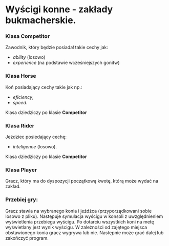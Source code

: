 # Wyścigi konne - zakłady bukmacherskie.

### Klasa **Competitor**
Zawodnik, który będzie posiadał takie cechy jak:
* *ability* (losowo)
* *experience* (na podstawie wcześniejszych gonitw)

### Klasa **Horse**
Koń posiadający cechy takie jak np.:
* *eficiency*,
* *speed*.

Klasa dziedziczy po klasie **Competitor**

### Klasa **Rider**
Jeździec posiedający cechę:
* *inteligence* (losowo).

Klasa dziedziczy po klasie **Competitor**

### Klasa **Player**
Gracz, który ma do dyspozycji początkową kwotę, którą może wydać na zakład.

### Przebiej gry:
Gracz stawia na wybranego konia i jeźdźca (przyporządkowani sobie losowo z pliku). Następuje symulacja wyścigu w konsoli z uwzględnieniem wyświetlenia przebiegu wyścigu. Po dotarciu wszystkich koni na metę wyświetlany jest wynik wyścigu. W zależności od zajętego miejsca obstawionego konia gracz wygrywa lub nie. Następnie może grać dalej lub zakończyć program.
